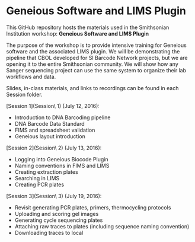 # Geneious Software and LIMS Plugin
This GitHub repository hosts the materials used in the Smithsonian Institution workshop: **Geneious Software and LIMS Plugin**

The purpose of the workshop is to provide intensive training for Geneious software and the associated LIMS plugin. We will be demonstrating the pipeline that CBOL developed for SI Barcode Network projects, but we are opening it to the entire Smithsonian community. We will show how any Sanger sequencing project can use the same system to organize their lab workflows and data. 

Slides, in-class materials, and links to recordings can be found in each Session folder.

[Session 1](Session\ 1) (July 12, 2016):
* Introduction to DNA Barcoding pipeline
* DNA Barcode Data Standard
* FIMS and spreadsheet validation
* Geneious layout introduction

[Session 2](Session\ 2) (July 13, 2016):
* Logging into Geneious Biocode Plugin
* Naming conventions in FIMS and LIMS
* Creating extraction plates
* Searching in LIMS
* Creating PCR plates

[Session 3](Session\ 3) (July 19, 2016):
* Revisit generating PCR plates, primers, thermocycling protocols
* Uploading and scoring gel images
* Generating cycle sequencing plates
* Attaching raw traces to plates (including sequence naming convention)
* Downloading traces to local
